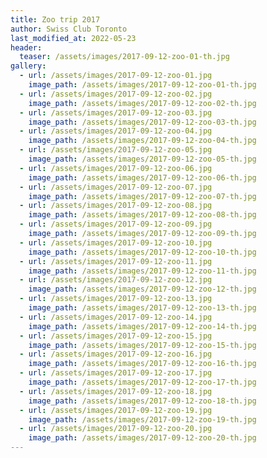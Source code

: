 ```yaml
---
title: Zoo trip 2017
author: Swiss Club Toronto
last_modified_at: 2022-05-23
header:
  teaser: /assets/images/2017-09-12-zoo-01-th.jpg
gallery:
  - url: /assets/images/2017-09-12-zoo-01.jpg
    image_path: /assets/images/2017-09-12-zoo-01-th.jpg
  - url: /assets/images/2017-09-12-zoo-02.jpg
    image_path: /assets/images/2017-09-12-zoo-02-th.jpg
  - url: /assets/images/2017-09-12-zoo-03.jpg
    image_path: /assets/images/2017-09-12-zoo-03-th.jpg
  - url: /assets/images/2017-09-12-zoo-04.jpg
    image_path: /assets/images/2017-09-12-zoo-04-th.jpg
  - url: /assets/images/2017-09-12-zoo-05.jpg
    image_path: /assets/images/2017-09-12-zoo-05-th.jpg
  - url: /assets/images/2017-09-12-zoo-06.jpg
    image_path: /assets/images/2017-09-12-zoo-06-th.jpg
  - url: /assets/images/2017-09-12-zoo-07.jpg
    image_path: /assets/images/2017-09-12-zoo-07-th.jpg
  - url: /assets/images/2017-09-12-zoo-08.jpg
    image_path: /assets/images/2017-09-12-zoo-08-th.jpg
  - url: /assets/images/2017-09-12-zoo-09.jpg
    image_path: /assets/images/2017-09-12-zoo-09-th.jpg
  - url: /assets/images/2017-09-12-zoo-10.jpg
    image_path: /assets/images/2017-09-12-zoo-10-th.jpg
  - url: /assets/images/2017-09-12-zoo-11.jpg
    image_path: /assets/images/2017-09-12-zoo-11-th.jpg
  - url: /assets/images/2017-09-12-zoo-12.jpg
    image_path: /assets/images/2017-09-12-zoo-12-th.jpg
  - url: /assets/images/2017-09-12-zoo-13.jpg
    image_path: /assets/images/2017-09-12-zoo-13-th.jpg
  - url: /assets/images/2017-09-12-zoo-14.jpg
    image_path: /assets/images/2017-09-12-zoo-14-th.jpg
  - url: /assets/images/2017-09-12-zoo-15.jpg
    image_path: /assets/images/2017-09-12-zoo-15-th.jpg
  - url: /assets/images/2017-09-12-zoo-16.jpg
    image_path: /assets/images/2017-09-12-zoo-16-th.jpg
  - url: /assets/images/2017-09-12-zoo-17.jpg
    image_path: /assets/images/2017-09-12-zoo-17-th.jpg
  - url: /assets/images/2017-09-12-zoo-18.jpg
    image_path: /assets/images/2017-09-12-zoo-18-th.jpg
  - url: /assets/images/2017-09-12-zoo-19.jpg
    image_path: /assets/images/2017-09-12-zoo-19-th.jpg
  - url: /assets/images/2017-09-12-zoo-20.jpg
    image_path: /assets/images/2017-09-12-zoo-20-th.jpg
---
```


